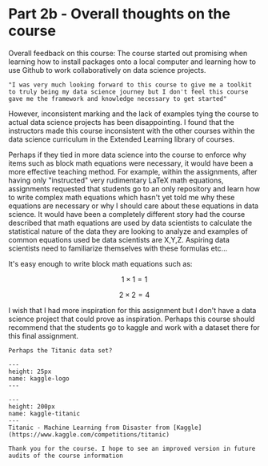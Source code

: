 # Part 2b - Overall thoughts on the course

Overall feedback on this course:
The course started out promising when learning how to install packages onto a local computer and learning how to use Github to work collaboratively on data science projects.
```{margin}
"I was very much looking forward to this course to give me a toolkit to truly being my data science journey but I don't feel this course gave me the framework and knowledge necessary to get started"
```
However, inconsistent marking and the lack of examples tying the course to actual data science projects has been disappointing. I found that the instructors made this course inconsistent with the other courses within the data science curriculum in the Extended Learning library of courses.

Perhaps if they tied in more data science into the course to enforce why items such as block math equations were necessary, it would have been a more effective teaching method. For example, within the assignments, after having only "instructed" very rudimentary LaTeX math equations, assignments requested that students go to an only repository and learn how to write complex math equations which hasn't yet told me why these equations are necessary or why I should care about these equations in data science. It would have been a completely different story had the course described that math equations are used by data scientists to calculate the statistical nature of the data they are looking to analyze and examples of common equations used be data scientists are X,Y,Z. Aspiring data scientists need to familiarize themselves with these formulas etc...

It's easy enough to write block math equations such as:

$$ 1\times 1 = 1 $$

$$ 2\times 2 = 4 $$

I wish that I had more inspiration for this assignment but I don't have a data science project that could prove as inspiration. Perhaps this course should recommend that the students go to kaggle and work with a dataset there for this final assignment. 

```{tip}
Perhaps the Titanic data set?
```

```{figure} https://www.kaggle.com/static/images/site-logo.svg
---
height: 25px
name: kaggle-logo
---
```

```{figure} https://storage.googleapis.com/kaggle-competitions/kaggle/3136/logos/front_page.png
---
height: 200px
name: kaggle-titanic
---
Titanic - Machine Learning from Disaster from [Kaggle](https://www.kaggle.com/competitions/titanic)
```

```{note}
Thank you for the course. I hope to see an improved version in future audits of the course information
```
